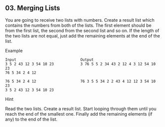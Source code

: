 ## 03. Merging Lists

You are going to receive two lists with numbers. Create a result list which contains the numbers from both of the lists. The first element should be from the first list, the second from the second list and so on. If the length of the two lists are not equal, just add the remaining elements at the end of the list.

Example

```
Input	                          Output
3 5 2 43 12 3 54 10 23            3 76 5 5 2 34 43 2 12 4 3 12 54 10 23
76 5 34 2 4 12	                

76 5 34 2 4 12                    76 3 5 5 34 2 2 43 4 12 12 3 54 10 23
3 5 2 43 12 3 54 10 23	
```

Hint

Read the two lists. Create a result list. Start looping through them until you reach the end of the smallest one. Finally add the remaining elements (if any) to the end of the list.
